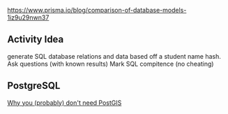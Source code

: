 https://www.prisma.io/blog/comparison-of-database-models-1iz9u29nwn37



Activity Idea
-------------

generate SQL database relations and data based off a student name hash.
Ask questions (with known results)
Mark SQL compitence (no cheating)

PostgreSQL
----------

[Why you (probably) don't need PostGIS](https://blog.rebased.pl/2020/04/07/why-you-probably-dont-need-postgis)
